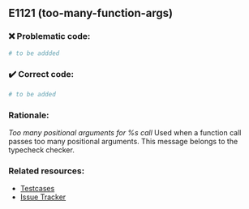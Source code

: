 ## E1121 (too-many-function-args)

### :x: Problematic code:

```python
# to be addded
```

### :heavy_check_mark: Correct code:

```python
# to be added
```

### Rationale:

 *Too many positional arguments for %s call*
  Used when a function call passes too many positional arguments. This message
  belongs to the typecheck checker.



### Related resources:

- [Testcases](#)
- [Issue Tracker](https://github.com/PyCQA/pylint/issues?q=is%3Aissue+%22too-many-function-args%22+OR+%22E1121%22)
